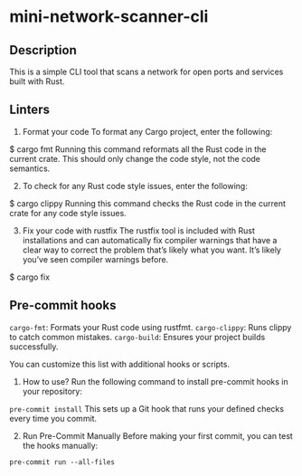# mini-network-scanner-cli

## Description

This is a simple CLI tool that scans a network for open ports and services built with Rust.

## Linters
1. Format your code
To format any Cargo project, enter the following:

$ cargo fmt
Running this command reformats all the Rust code in the current crate. This should only change the code style, not the code semantics.

2. To check for any Rust code style issues, enter the following:

$ cargo clippy
Running this command checks the Rust code in the current crate for any code style issues.

3. Fix your code with rustfix
The rustfix tool is included with Rust installations and can automatically fix compiler warnings that have a clear way to correct the problem that’s likely what you want. It’s likely you’ve seen compiler warnings before. 

$ cargo fix

## Pre-commit hooks

`cargo-fmt`: Formats your Rust code using rustfmt.
`cargo-clippy`: Runs clippy to catch common mistakes.
`cargo-build`: Ensures your project builds successfully.

You can customize this list with additional hooks or scripts.

1. How to use?
Run the following command to install pre-commit hooks in your repository:

`pre-commit install`
This sets up a Git hook that runs your defined checks every time you commit.

2. Run Pre-Commit Manually
Before making your first commit, you can test the hooks manually:

`pre-commit run --all-files`





